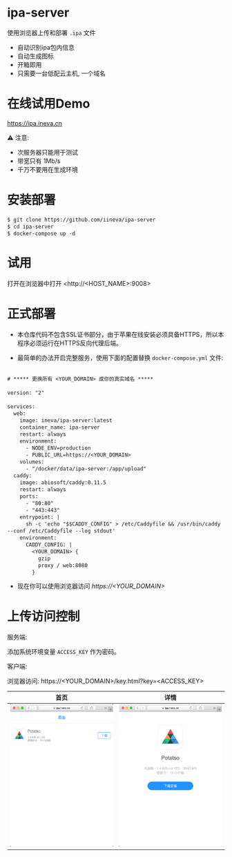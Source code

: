 # ipa-server

使用浏览器上传和部署 `.ipa` 文件

* 自动识别ipa包内信息
* 自动生成图标
* 开箱即用
* 只需要一台低配云主机, 一个域名

# 在线试用Demo

<https://ipa.ineva.cn>

⚠️ 注意:

* 次服务器只能用于测试
* 带宽只有 1Mb/s
* 千万不要用在生成环境

# 安装部署

```
$ git clone https://github.com/iineva/ipa-server
$ cd ipa-server
$ docker-compose up -d
```

# 试用

打开在浏览器中打开 <http://<HOST_NAME>:9008>

# 正式部署

* 本仓库代码不包含SSL证书部分，由于苹果在线安装必须具备HTTPS，所以本程序必须运行在HTTPS反向代理后端。

* 最简单的办法开启完整服务，使用下面的配置替换 `docker-compose.yml` 文件:

```

# ***** 更换所有 <YOUR_DOMAIN> 成你的真实域名 *****

version: "2"

services:
  web:
    image: ineva/ipa-server:latest
    container_name: ipa-server
    restart: always
    environment:
      - NODE_ENV=production
      - PUBLIC_URL=https://<YOUR_DOMAIN>
    volumes:
      - "/docker/data/ipa-server:/app/upload"
  caddy:
    image: abiosoft/caddy:0.11.5
    restart: always
    ports:
      - "80:80"
      - "443:443"
    entrypoint: |
      sh -c 'echo "$$CADDY_CONFIG" > /etc/Caddyfile && /usr/bin/caddy --conf /etc/Caddyfile --log stdout'
    environment:
      CADDY_CONFIG: |
        <YOUR_DOMAIN> {
          gzip
          proxy / web:8080
        }
```

* 现在你可以使用浏览器访问 *https://\<YOUR_DOMAIN\>*


# 上传访问控制

服务端:

添加系统环境变量 `ACCESS_KEY` 作为密码。

客户端:

浏览器访问: https://\<YOUR_DOMAIN\>/key.html?key=\<ACCESS_KEY\>


首页 | 详情 |
 --- | ---
![](snapshot/zh-cn/1.jpeg) | ![](snapshot/zh-cn/2.jpeg)
